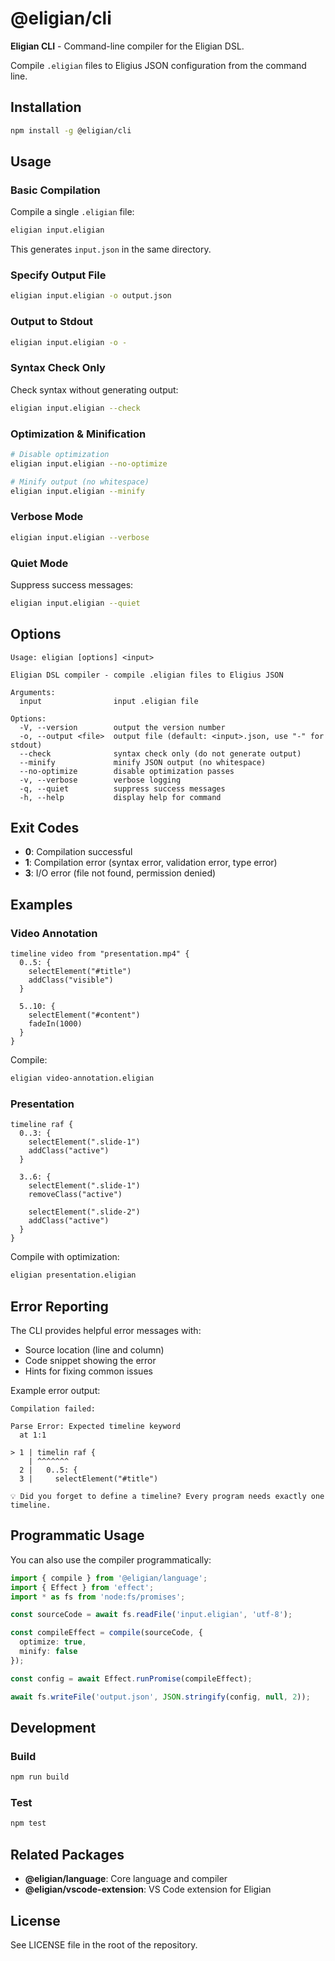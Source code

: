 # @eligian/cli

**Eligian CLI** - Command-line compiler for the Eligian DSL.

Compile `.eligian` files to Eligius JSON configuration from the command line.

## Installation

```bash
npm install -g @eligian/cli
```

## Usage

### Basic Compilation

Compile a single `.eligian` file:

```bash
eligian input.eligian
```

This generates `input.json` in the same directory.

### Specify Output File

```bash
eligian input.eligian -o output.json
```

### Output to Stdout

```bash
eligian input.eligian -o -
```

### Syntax Check Only

Check syntax without generating output:

```bash
eligian input.eligian --check
```

### Optimization & Minification

```bash
# Disable optimization
eligian input.eligian --no-optimize

# Minify output (no whitespace)
eligian input.eligian --minify
```

### Verbose Mode

```bash
eligian input.eligian --verbose
```

### Quiet Mode

Suppress success messages:

```bash
eligian input.eligian --quiet
```

## Options

```
Usage: eligian [options] <input>

Eligian DSL compiler - compile .eligian files to Eligius JSON

Arguments:
  input                input .eligian file

Options:
  -V, --version        output the version number
  -o, --output <file>  output file (default: <input>.json, use "-" for stdout)
  --check              syntax check only (do not generate output)
  --minify             minify JSON output (no whitespace)
  --no-optimize        disable optimization passes
  -v, --verbose        verbose logging
  -q, --quiet          suppress success messages
  -h, --help           display help for command
```

## Exit Codes

- **0**: Compilation successful
- **1**: Compilation error (syntax error, validation error, type error)
- **3**: I/O error (file not found, permission denied)

## Examples

### Video Annotation

```eligian
timeline video from "presentation.mp4" {
  0..5: {
    selectElement("#title")
    addClass("visible")
  }

  5..10: {
    selectElement("#content")
    fadeIn(1000)
  }
}
```

Compile:
```bash
eligian video-annotation.eligian
```

### Presentation

```eligian
timeline raf {
  0..3: {
    selectElement(".slide-1")
    addClass("active")
  }

  3..6: {
    selectElement(".slide-1")
    removeClass("active")

    selectElement(".slide-2")
    addClass("active")
  }
}
```

Compile with optimization:
```bash
eligian presentation.eligian
```

## Error Reporting

The CLI provides helpful error messages with:
- Source location (line and column)
- Code snippet showing the error
- Hints for fixing common issues

Example error output:

```
Compilation failed:

Parse Error: Expected timeline keyword
  at 1:1

> 1 | timelin raf {
    | ^^^^^^^
  2 |   0..5: {
  3 |     selectElement("#title")

💡 Did you forget to define a timeline? Every program needs exactly one timeline.
```

## Programmatic Usage

You can also use the compiler programmatically:

```typescript
import { compile } from '@eligian/language';
import { Effect } from 'effect';
import * as fs from 'node:fs/promises';

const sourceCode = await fs.readFile('input.eligian', 'utf-8');

const compileEffect = compile(sourceCode, {
  optimize: true,
  minify: false
});

const config = await Effect.runPromise(compileEffect);

await fs.writeFile('output.json', JSON.stringify(config, null, 2));
```

## Development

### Build

```bash
npm run build
```

### Test

```bash
npm test
```

## Related Packages

- **@eligian/language**: Core language and compiler
- **@eligian/vscode-extension**: VS Code extension for Eligian

## License

See LICENSE file in the root of the repository.
